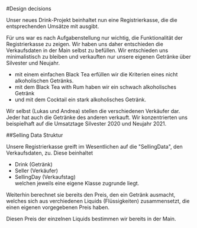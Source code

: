 #Design decisions

Unser neues Drink-Projekt beinhaltet nun eine Registrierkasse, die die entsprechenden Umsätze mit ausgibt.

Für uns war es nach Aufgabenstellung nur wichtig, die Funktionalität der Registrierkasse zu zeigen. Wir haben uns daher entschieden die Verkaufsdaten in der Main selbst zu befüllen. Wir entschieden uns minimalistisch zu bleiben und verkauften nur unsere eigenen Getränke über Silvester und Neujahr. 

- mit einem einfachen Black Tea erfüllen wir die Kriterien eines nicht alkoholischen Getränks.
- mit dem Black Tea with Rum haben wir ein schwach alkoholisches Getränk
- und mit dem Cocktail ein stark alkoholisches Getränk.

Wir selbst (Lukas und Andrea) stellen die verschiedenen Verkäufer dar. Jeder hat auch die Getränke des anderen verkauft. Wir konzentrierten uns beispielhaft auf die Umsatztage Silvester 2020 und Neujahr 2021.

##Selling Data Struktur

Unsere Registrierkasse greift im Wesentlichen auf die "SellingData", den Verkaufsdaten, zu. Diese beinhaltet
- Drink (Getränk)
- Seller (Verkäufer) 
- SellingDay (Verkaufstag) <br />
welchen jeweils eine eigene Klasse zugrunde liegt.

Weiterhin berechnet sie bereits den Preis, den ein Getränk ausmacht, welches sich aus verchiedenen Liquids (Flüssigkeiten) zusammensetzt, die einen eigenen vorgegebenen Preis haben.

Diesen Preis der einzelnen Liquids bestimmen wir bereits in der Main.

